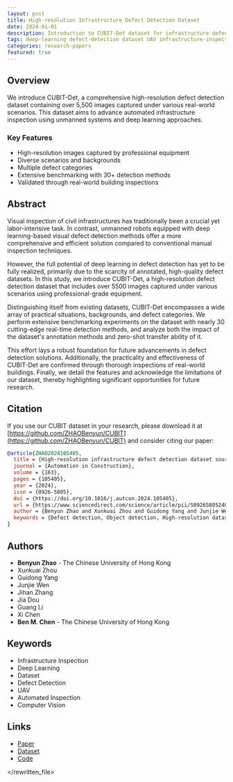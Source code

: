 ```yaml
---
layout: post
title: High-resolution Infrastructure Defect Detection Dataset
date: 2024-01-01
description: Introduction to CUBIT-Det dataset for infrastructure defect detection using unmanned systems and deep learning
tags: deep-learning defect-detection dataset UAV infrastructure-inspection
categories: research-papers
featured: true
---
```


## Overview

We introduce CUBIT-Det, a comprehensive high-resolution defect detection dataset containing over 5,500 images captured under various real-world scenarios. This dataset aims to advance automated infrastructure inspection using unmanned systems and deep learning approaches.

### Key Features
- High-resolution images captured by professional equipment
- Diverse scenarios and backgrounds
- Multiple defect categories
- Extensive benchmarking with 30+ detection methods
- Validated through real-world building inspections

## Abstract

Visual inspection of civil infrastructures has traditionally been a crucial yet labor-intensive task. In contrast, unmanned robots equipped with deep learning-based visual defect detection methods offer a more comprehensive and efficient solution compared to conventional manual inspection techniques. 

However, the full potential of deep learning in defect detection has yet to be fully realized, primarily due to the scarcity of annotated, high-quality defect datasets. In this study, we introduce CUBIT-Det, a high-resolution defect detection dataset that includes over 5500 images captured under various scenarios using professional-grade equipment. 

Distinguishing itself from existing datasets, CUBIT-Det encompasses a wide array of practical situations, backgrounds, and defect categories. We perform extensive benchmarking experiments on the dataset with nearly 30 cutting-edge real-time detection methods, and analyze both the impact of the dataset's annotation methods and zero-shot transfer ability of it. 

This effort lays a robust foundation for future advancements in defect detection solutions. Additionally, the practicality and effectiveness of CUBIT-Det are confirmed through thorough inspections of real-world buildings. Finally, we detail the features and acknowledge the limitations of our dataset, thereby highlighting significant opportunities for future research.

## Citation

If you use our CUBIT dataset in your research, please download it at [https://github.com/ZHAOBenyun/CUBIT](https://github.com/ZHAOBenyun/CUBIT) and consider citing our paper:

```bibtex
@article{ZHAO2024105405,
  title = {High-resolution infrastructure defect detection dataset sourced by unmanned systems and validated with deep learning},
  journal = {Automation in Construction},
  volume = {163},
  pages = {105405},
  year = {2024},
  issn = {0926-5805},
  doi = {https://doi.org/10.1016/j.autcon.2024.105405},
  url = {https://www.sciencedirect.com/science/article/pii/S0926580524001419},
  author = {Benyun Zhao and Xunkuai Zhou and Guidong Yang and Junjie Wen and Jihan Zhang and Jia Dou and Guang Li and Xi Chen and Ben M. Chen},
  keywords = {Defect detection, Object detection, High-resolution dataset, Deep learning, Unmanned system, Automated robotic platform, Infrastructure inspection}
}
```

## Authors

- **Benyun Zhao** - The Chinese University of Hong Kong
- Xunkuai Zhou
- Guidong Yang
- Junjie Wen
- Jihan Zhang
- Jia Dou
- Guang Li
- Xi Chen
- **Ben M. Chen** - The Chinese University of Hong Kong

## Keywords
- Infrastructure Inspection
- Deep Learning
- Dataset
- Defect Detection
- UAV
- Automated Inspection
- Computer Vision

## Links
- [Paper](https://www.sciencedirect.com/science/article/pii/S0926580524001419)
- [Dataset](https://github.com/ZHAOBenyun/CUBIT)
- [Code](https://github.com/ZHAOBenyun/CUBIT)

</rewritten_file> 